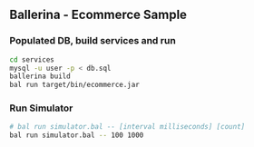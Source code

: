 ## Ballerina - Ecommerce Sample

### Populated DB, build services and run
```bash
cd services
mysql -u user -p < db.sql
ballerina build
bal run target/bin/ecommerce.jar
```

### Run Simulator
```bash
# bal run simulator.bal -- [interval milliseconds] [count]
bal run simulator.bal -- 100 1000
```
